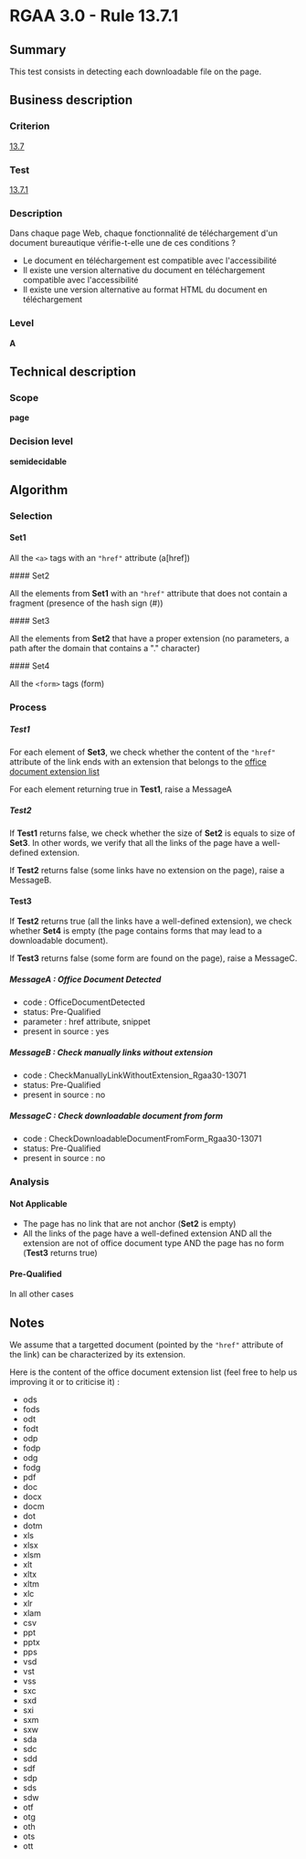 # RGAA 3.0 -  Rule 13.7.1

## Summary

This test consists in detecting each downloadable file on the page.

## Business description

### Criterion

[13.7](http://references.modernisation.gouv.fr/referentiel-technique-0#crit-13-7)

### Test

[13.7.1](http://disic.github.io/rgaa_referentiel_en/RGAA3.0_Criteria_English_version_v1.html#test-13-7-1)

### Description

Dans chaque page Web, chaque fonctionnalit&eacute; de t&eacute;l&eacute;chargement d'un document bureautique v&eacute;rifie-t-elle une de ces conditions ? 
 
 *  Le document en t&eacute;l&eacute;chargement est compatible avec l'accessibilit&eacute; 
 *  Il existe une version alternative du document en t&eacute;l&eacute;chargement compatible avec l'accessibilit&eacute; 
 *  Il existe une version alternative au format HTML du document en t&eacute;l&eacute;chargement 

### Level

**A**

## Technical description

### Scope

**page**

### Decision level

**semidecidable**

## Algorithm

### Selection

#### Set1

All the `<a>` tags with an `"href"` attribute (a[href])

#### Set2

All the elements from **Set1** with an `"href"` attribute that does not
contain a fragment (presence of the hash sign (#))

#### Set3

All the elements from **Set2** that have a proper extension (no
parameters, a path after the domain that contains a "." character)

#### Set4

All the `<form>` tags (form)

### Process

##### Test1

For each element of **Set3**, we check whether the content of the `"href"`
attribute of the link ends with an extension that belongs to the [office
document extension list](#notes)

For each element returning true in **Test1**, raise a MessageA

##### Test2

If **Test1** returns false, we check whether the size of **Set2** is equals to
size of **Set3**. In other words, we verify that all the links of the page
have a well-defined extension.

If **Test2** returns false (some links have no extension on the page), raise
a MessageB.

#### Test3

If **Test2** returns true (all the links have a well-defined extension), we
check whether **Set4** is empty (the page contains forms that may lead to a
downloadable document).

If **Test3** returns false (some form are found on the page), raise a
MessageC.

##### MessageA : Office Document Detected

-   code : OfficeDocumentDetected
-   status: Pre-Qualified
-   parameter : href attribute, snippet
-   present in source : yes

##### MessageB : Check manually links without extension

-   code : CheckManuallyLinkWithoutExtension_Rgaa30-13071
-   status: Pre-Qualified
-   present in source : no

##### MessageC : Check downloadable document from form

-   code : CheckDownloadableDocumentFromForm_Rgaa30-13071
-   status: Pre-Qualified
-   present in source : no

### Analysis

#### Not Applicable

-   The page has no link that are not anchor (**Set2** is empty)
-   All the links of the page have a well-defined
    extension AND all the extension are not of office document type AND
    the page has no form (**Test3** returns true)

#### Pre-Qualified

In all other cases

## Notes

We assume that a targetted document (pointed by the `"href"` attribute of
the link) can be characterized by its extension.

Here is the content of the office document extension list (feel free to
help us improving it or to criticise it) :

-   ods
-   fods
-   odt
-   fodt
-   odp
-   fodp
-   odg
-   fodg
-   pdf
-   doc
-   docx
-   docm
-   dot
-   dotm
-   xls
-   xlsx
-   xlsm
-   xlt
-   xltx
-   xltm
-   xlc
-   xlr
-   xlam
-   csv
-   ppt
-   pptx
-   pps
-   vsd
-   vst
-   vss
-   sxc
-   sxd
-   sxi
-   sxm
-   sxw
-   sda
-   sdc
-   sdd
-   sdf
-   sdp
-   sds
-   sdw
-   otf
-   otg
-   oth
-   ots
-   ott

